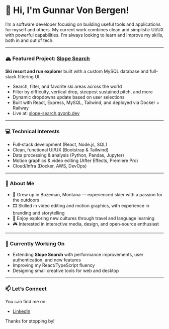 # 👋 Hi, I'm Gunnar Von Bergen!

I’m a software developer focusing on building useful tools and applications for myself and others. My current work combines clean and simplistic UI/UX with powerful capabilities. I'm always looking to learn and improve my skills, both in and out of tech. 

---

### 🏔️ Featured Project: [Slope Search](https://slope-search.gvonb.dev)
**Ski resort and run explorer** built with a custom MySQL database and full-stack filtering UI.

- Search, filter, and favorite ski areas across the world
- Filter by difficulty, vertical drop, steepest sustained pitch, and more
- Dynamic dropdowns update based on user selections
- Built with React, Express, MySQL, Tailwind, and deployed via Docker + Railway  
- Live at: [slope-search.gvonb.dev](https://slope-search.gvonb.dev)

---

### 💻 Technical Interests
- Full-stack development (React, Node.js, SQL)
- Clean, functional UI/UX (Bootstrap & Tailwind)
- Data processing & analysis (Python, Pandas, Jupyter)
- Motion graphics & video editing (After Effects, Premiere Pro)
- Cloud/Infra (Docker, AWS, DevOps)

---

### 🌱 About Me
- 🎿 Grew up in Bozeman, Montana — experienced skier with a passion for the outdoors
- 🎞️ Skilled in video editing and motion graphics, with experience in branding and storytelling  
- 🧭 Enjoy exploring new cultures through travel and language learning 
- 🎮 Interested in interactive media, design, and open-source enthusiast  

---

### 🔧 Currently Working On
- Extending **Slope Search** with performance improvements, user authentication, and new features
- Improving my React/TypeScript fluency  
- Designing small creative tools for web and desktop

---

### 📫 Let’s Connect
You can find me on:
- [LinkedIn](https://www.linkedin.com/in/GVonB)

Thanks for stopping by!
<!---
GVonB/GVonB is a ✨ special ✨ repository because its `README.md` (this file) appears on your GitHub profile.
You can click the Preview link to take a look at your changes.
--->
